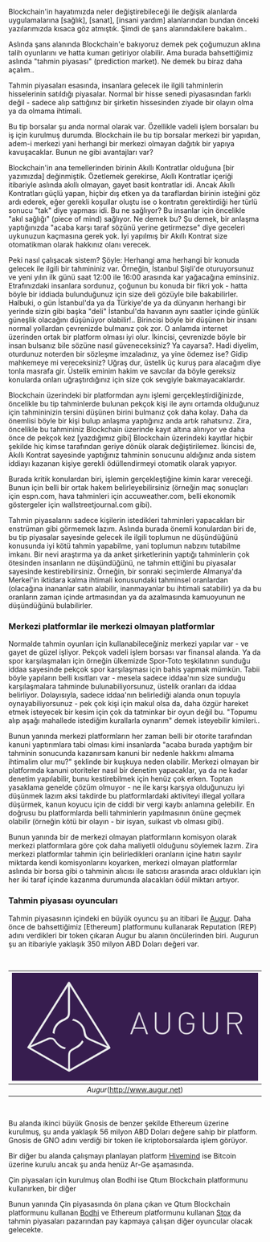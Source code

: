 

Blockchain'in hayatımızda neler değiştirebileceği ile değişik alanlarda uygulamalarına [sağlık], [sanat], [insani yardım] alanlarından bundan önceki yazılarımızda kısaca göz atmıştık. Şimdi de şans alanındakilere bakalım.. 

Aslında şans alanında Blockchain'e bakıyoruz demek pek çoğumuzun aklına talih oyunlarını ve hatta kumarı getiriyor olabilir. Ama burada bahsettiğimiz aslında "tahmin piyasası" (prediction market). Ne demek bu biraz daha açalım.. 


Tahmin piyasaları esasında, insanlara gelecek ile ilgili tahminlerin hisselerinin satıldığı piyasalar. Normal bir hisse senedi piyasasından farklı değil - sadece alıp sattığınız bir şirketin hissesinden ziyade bir olayın olma ya da olmama ihtimali. 

Bu tip borsalar şu anda normal olarak var. Özellikle vadeli işlem borsaları bu iş için kurulmuş durumda.  Blockchain ile bu tip borsalar merkezi bir yapıdan, adem-i merkezi yani herhangi bir merkezi olmayan dağıtık bir yapıya kavuşacaklar. Bunun ne gibi avantajları var?


Blockchain'in ana temellerinden birinin Akıllı Kontratlar olduğuna [bir yazımızda] değinmiştik. Özetlemek gerekirse, Akıllı Kontratlar içeriği itibariyle aslında akıllı olmayan, gayet basit kontratlar idi. Ancak Akıllı Kontratları güçlü yapan, hiçbir dış etken ya da taraflardan birinin isteğini göz ardı ederek, eğer gerekli koşullar oluştu ise o kontratın gerektirdiği her türlü sonucu "tak" diye yapması idi. Bu ne sağlıyor? Bu insanlar için öncelikle "akıl sağlığı" (piece of mind) sağlıyor. Ne demek bu? Şu demek, bir anlaşma yaptığınızda "acaba karşı taraf sözünü yerine getirmezse" diye geceleri uykunuzun kaçmasına gerek yok. İyi yapılmış bir Akıllı Kontrat size otomatikman olarak hakkınız olanı verecek. 

Peki nasıl çalışacak sistem? Şöyle: Herhangi ama herhangi bir konuda gelecek ile ilgili bir tahmininiz var. Örneğin, İstanbul Şişli'de oturuyorsunuz ve yeni yılın ilk günü saat 12:00 ile 16:00 arasında kar yağacağına eminsiniz. Etrafınızdaki insanlara sordunuz, çoğunun bu konuda bir fikri yok - hatta böyle bir iddiada bulunduğunuz için size deli gözüyle bile bakabilirler. Halbuki, o gün İstanbul'da ya da Türkiye'de ya da dünyanın herhangi bir yerinde sizin gibi başka "deli" İstanbul'da havanın aynı saatler içinde günlük güneşlik olacağını düşünüyor olabilir!.. Birincisi böyle bir düşünen bir insanı normal yollardan çevrenizde bulmanız çok zor. O anlamda internet üzerinden ortak bir platform olması iyi olur. İkincisi, çevrenizde böyle bir insan bulsanız bile sözüne nasıl güveneceksiniz? Ya cayarsa?. Hadi diyelim, oturdunuz noterden bir sözleşme imzaladınız, ya yine ödemez ise? Gidip mahkemeye mi vereceksiniz? Uğraş dur, üstelik üç kuruş para alacağım diye tonla masrafa gir. Üstelik eminim hakim ve savcılar da böyle gereksiz konularda onları uğraştırdığınız için size çok sevgiyle bakmayacaklardır. 

Blockchain üzerindeki bir platformdan aynı işlemi gerçekleştirdiğinizde, öncelikle bu tip tahminlerde bulunan pekçok kişi ile aynı ortamda olduğunuz için tahmininizin tersini düşünen birini bulmanız çok daha kolay. Daha da önemlisi böyle bir kişi bulup anlaşma yaptığınız anda artık rahatsınız. Zira, öncelikle bu tahmininiz Blockchain üzerinde kayıt altına alınıyor ve daha önce de pekçok kez [yazdığımız gibi] Blockchain üzerindeki kayıtlar hiçbir şekilde hiç kimse tarafından geriye dönük olarak değiştirilemez. İkincisi de, Akıllı Kontrat sayesinde yaptığınız tahminin sonucunu aldığınız anda sistem iddiayı kazanan kişiye gerekli ödüllendirmeyi otomatik olarak yapıyor. 

Burada kritik konulardan biri, işlemin gerçekleştiğine kimin karar vereceği. Bunun için belli bir ortak hakem belirleyebilirsiniz (örneğin maç sonuçları için espn.com, hava tahminleri için accuweather.com, belli ekonomik göstergeler için wallstreetjournal.com gibi). 

Tahmin piyasalarını sadece kişilerin istedikleri tahminleri yapacakları bir enstrüman gibi görmemek lazım. Aslında burada önemli konulardan biri de, bu tip piyasalar sayesinde gelecek ile ilgili toplumun ne düşündüğünü konusunda iyi kötü tahmin yapabilme, yani toplumun nabzını tutabilme imkanı. Bir nevi araştırma ya da anket şirketlerinin yaptığı tahminlerin çok ötesinden insanların ne düşündüğünü, ne tahmin ettiğini bu piyasalar sayesinde kestirebilirsiniz. Örneğin, bir sonraki seçimlerde Almanya'da Merkel'in iktidara kalma ihtimali konusundaki tahminsel oranlardan (olacağına inananlar satın alabilir, inanmayanlar bu ihtimali satabilir) ya da bu oranların zaman içinde artmasından ya da azalmasında kamuoyunun ne düşündüğünü bulabilirler. 

### Merkezi platformlar ile merkezi olmayan platformlar

Normalde tahmin oyunları için kullanabileceğiniz merkezi yapılar var - ve gayet de güzel işliyor. Pekçok vadeli işlem borsası var finansal alanda. Ya da spor karşılaşmaları için örneğin ülkemizde Spor-Toto teşkilatının sunduğu iddaa sayesinde pekçok spor karşılaşması için bahis yapmak mümkün. Tabii böyle yapıların belli kısıtları var - mesela sadece iddaa'nın size sunduğu karşılaşmalara tahminde bulunabiliyorsunuz, üstelik oranları da iddaa belirliyor. Dolayısıyla, sadece iddaa'nın belirlediği alanda onun topuyla oynayabiliyorsunuz - pek çok kişi için makul olsa da, daha özgür hareket etmek isteyecek bir kesim için çok da tatminkar bir oyun değil bu. "Topumu alıp aşağı mahallede istediğim kurallarla oynarım" demek isteyebilir kimileri.. 

Bunun yanında merkezi platformların her zaman belli bir otorite tarafından kanuni yaptırımlara tabi olması kimi insanlarda "acaba burada yaptığım bir tahminin sonucunda kazanırsam kanuni bir nedenle hakkımı almama ihtimalim olur mu?" şeklinde bir kuşkuya neden olabilir. Merkezi olmayan bir platformda kanuni otoriteler nasıl bir denetim yapacaklar, ya da ne kadar denetim yapılabilir, bunu kestirebilmek için henüz çok erken. Toptan yasaklama genelde çözüm olmuyor - ne ile karşı karşıya olduğunuzu iyi düşünmek lazım aksi takdirde bu platformlardaki aktiviteyi illegal yollara düşürmek, kanun koyucu için de ciddi bir vergi kaybı anlamına gelebilir. En doğrusu bu platformlarda belli tahminlerin yapılmasının önüne geçmek olabilir (örneğin kötü bir olayın - bir isyan, suikast vb olması gibi). 

Bunun yanında bir de merkezi olmayan platformların komisyon olarak merkezi platformlara göre çok daha maliyetli olduğunu söylemek lazım. Zira merkezi platformlar tahmin için belirledikleri oranların içine hatırı sayılır miktarda kendi komisyonlarını koyarken, merkezi olmayan platformlar aslında bir borsa gibi o tahminin alıcısı ile satıcısı arasında aracı oldukları için her iki taraf içinde kazanma durumunda alacakları ödül miktarı artıyor.  

### Tahmin piyasası oyuncuları

Tahmin piyasasının içindeki en büyük oyuncu şu an itibari ile [Augur](http://www.augur.net). Daha önce de bahsettiğimiz [Ethereum] platformunu kullanarak Reputation (REP) adını verdikleri bir token çıkaran Augur bu alanın öncülerinden biri. Augurun şu an itibariyle yaklaşık 350 milyon ABD Doları değeri var. 

&nbsp;

| ![augur-logo.png](/assets/augur-logo-600.png) | 
|:--:| 
| *Augur*(http://www.augur.net) |

&nbsp;

Bu alanda ikinci büyük Gnosis de benzer şekilde Ethereum üzerine kurulmuş, şu anda yaklaşık 56 milyon ABD Doları değere sahip bir platform. Gnosis de GNO adını verdiği bir token ile kriptoborsalarda işlem görüyor. 

Bir diğer bu alanda çalışmayı planlayan platform [Hivemind](http://bitcoinhivemind.com/) ise Bitcoin üzerine kurulu ancak şu anda henüz Ar-Ge aşamasında. 

Çin piyasaları için kurulmuş olan Bodhi ise Qtum Blockchain platformunu kullanırken, bir diğer 

Bunun yanında Çin piyasasında ön plana çıkan ve Qtum Blockchain platformunu kullanan [Bodhi](https://www.bodhi.network/) ve Ethereum platformunu kullanan [Stox](https://www.stox.com/) da tahmin piyasaları pazarından pay kapmaya çalışan diğer oyuncular olacak gelecekte. 






